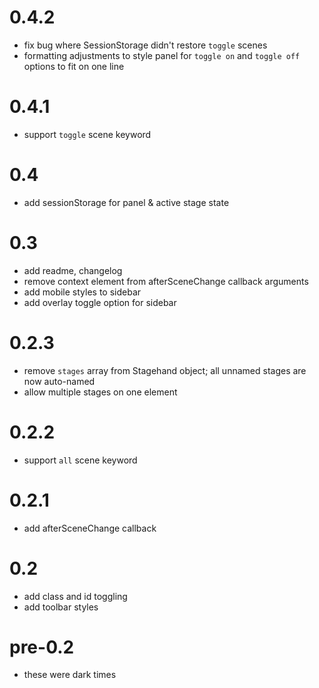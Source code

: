 # 0.4.2

- fix bug where SessionStorage didn't restore `toggle` scenes
- formatting adjustments to style panel for `toggle on` and `toggle off` options to fit on one line

# 0.4.1

- support `toggle` scene keyword

# 0.4

- add sessionStorage for panel & active stage state

# 0.3

- add readme, changelog
- remove context element from afterSceneChange callback arguments
- add mobile styles to sidebar
- add overlay toggle option for sidebar

# 0.2.3

- remove `stages` array from Stagehand object; all unnamed stages are now auto-named
- allow multiple stages on one element

# 0.2.2

- support `all` scene keyword

# 0.2.1

- add afterSceneChange callback

# 0.2

- add class and id toggling
- add toolbar styles

# pre-0.2

- these were dark times
